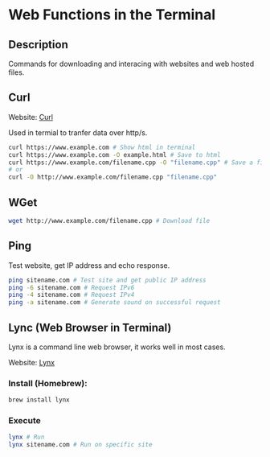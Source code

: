 # Web Functions in the Terminal

## Description
Commands for downloading and interacing with websites and web hosted files.

## Curl
Website: [Curl](https://curl.se/)

Used in termial to tranfer data over http/s.

```bash
curl https://www.example.com # Show html in terminal
curl https://www.example.com -O example.html # Save to html
curl https://www.example.com/filename.cpp -O "filename.cpp" # Save a file
# or
curl -O http://www.example.com/filename.cpp "filename.cpp"
```

## WGet

```bash
wget http://www.example.com/filename.cpp # Download file
```

## Ping 
Test website, get IP address and echo response.

```bash
ping sitename.com # Test site and get public IP address
ping -6 sitename.com # Request IPv6
ping -4 sitename.com # Request IPv4
ping -a sitename.com # Generate sound on successful request
```

## Lync (Web Browser in Terminal)
Lynx is a command line web browser, it works well in most cases.

Website: [Lynx](https://www.commandlinux.com/man-page/man1/lynx.1.html)

### Install (Homebrew):
```bash
brew install lynx
```

### Execute
```bash
lynx # Run
lynx sitename.com # Run on specific site
```
